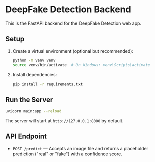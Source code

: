 # DeepFake Detection Backend

This is the FastAPI backend for the DeepFake Detection web app.

## Setup

1. Create a virtual environment (optional but recommended):
   ```bash
   python -m venv venv
   source venv/bin/activate  # On Windows: venv\Scripts\activate
   ```

2. Install dependencies:
   ```bash
   pip install -r requirements.txt
   ```

## Run the Server

```bash
uvicorn main:app --reload
```

The server will start at `http://127.0.0.1:8000` by default.

## API Endpoint
- `POST /predict` — Accepts an image file and returns a placeholder prediction ("real" or "fake") with a confidence score. 